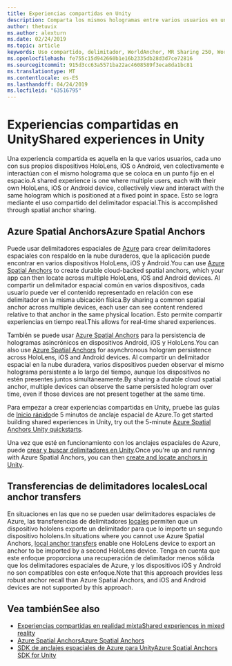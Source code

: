 ```yaml
---
title: Experiencias compartidas en Unity
description: Comparta los mismos hologramas entre varios usuarios en una aplicación de Unity.
author: thetuvix
ms.author: alexturn
ms.date: 02/24/2019
ms.topic: article
keywords: Uso compartido, delimitador, WorldAnchor, MR Sharing 250, WorldAnchorTransferBatch, SpatialPerception, Azure, anclajes espaciales de Azure, ASA
ms.openlocfilehash: fe755c15d942660b1e16b2335db28d3d7ce72816
ms.sourcegitcommit: 915d3cc63a5571ba22ac4608589f3eca8da1bc81
ms.translationtype: MT
ms.contentlocale: es-ES
ms.lasthandoff: 04/24/2019
ms.locfileid: "63516795"
---
```

# <a name="shared-experiences-in-unity"></a><span data-ttu-id="ee073-104">Experiencias compartidas en Unity</span><span class="sxs-lookup"><span data-stu-id="ee073-104">Shared experiences in Unity</span></span>

<span data-ttu-id="ee073-105">Una experiencia compartida es aquella en la que varios usuarios, cada uno con sus propios dispositivos HoloLens, iOS o Android, ven colectivamente e interactúan con el mismo holograma que se coloca en un punto fijo en el espacio.</span><span class="sxs-lookup"><span data-stu-id="ee073-105">A shared experience is one where multiple users, each with their own HoloLens, iOS or Android device, collectively view and interact with the same hologram which is positioned at a fixed point in space.</span></span> <span data-ttu-id="ee073-106">Esto se logra mediante el uso compartido del delimitador espacial.</span><span class="sxs-lookup"><span data-stu-id="ee073-106">This is accomplished through spatial anchor sharing.</span></span>

## <a name="azure-spatial-anchors"></a><span data-ttu-id="ee073-107">Azure Spatial Anchors</span><span class="sxs-lookup"><span data-stu-id="ee073-107">Azure Spatial Anchors</span></span>

<span data-ttu-id="ee073-108">Puede usar delimitadores espaciales de <a href="https://docs.microsoft.com/azure/spatial-anchors/overview" target="_blank">Azure</a> para crear delimitadores espaciales con respaldo en la nube duraderos, que la aplicación puede encontrar en varios dispositivos HoloLens, iOS y Android.</span><span class="sxs-lookup"><span data-stu-id="ee073-108">You can use <a href="https://docs.microsoft.com/azure/spatial-anchors/overview" target="_blank">Azure Spatial Anchors</a> to create durable cloud-backed spatial anchors, which your app can then locate across multiple HoloLens, iOS and Android devices.</span></span>  <span data-ttu-id="ee073-109">Al compartir un delimitador espacial común en varios dispositivos, cada usuario puede ver el contenido representado en relación con ese delimitador en la misma ubicación física.</span><span class="sxs-lookup"><span data-stu-id="ee073-109">By sharing a common spatial anchor across multiple devices, each user can see content rendered relative to that anchor in the same physical location.</span></span>  <span data-ttu-id="ee073-110">Esto permite compartir experiencias en tiempo real.</span><span class="sxs-lookup"><span data-stu-id="ee073-110">This allows for real-time shared experiences.</span></span>

<span data-ttu-id="ee073-111">También se puede usar <a href="https://docs.microsoft.com/azure/spatial-anchors/overview" target="_blank">Azure Spatial Anchors</a> para la persistencia de hologramas asincrónicos en dispositivos Android, iOS y HoloLens.</span><span class="sxs-lookup"><span data-stu-id="ee073-111">You can also use <a href="https://docs.microsoft.com/azure/spatial-anchors/overview" target="_blank">Azure Spatial Anchors</a> for asynchronous hologram persistence across HoloLens, iOS and Android devices.</span></span>  <span data-ttu-id="ee073-112">Al compartir un delimitador espacial en la nube duradera, varios dispositivos pueden observar el mismo holograma persistente a lo largo del tiempo, aunque los dispositivos no estén presentes juntos simultáneamente.</span><span class="sxs-lookup"><span data-stu-id="ee073-112">By sharing a durable cloud spatial anchor, multiple devices can observe the same persisted hologram over time, even if those devices are not present together at the same time.</span></span>

<span data-ttu-id="ee073-113">Para empezar a crear experiencias compartidas en Unity, pruebe las guías de <a href="https://docs.microsoft.com/azure/spatial-anchors/unity-overview" target="_blank">Inicio rápido</a>de 5 minutos de anclaje espacial de Azure.</span><span class="sxs-lookup"><span data-stu-id="ee073-113">To get started building shared experiences in Unity, try out the 5-minute <a href="https://docs.microsoft.com/azure/spatial-anchors/unity-overview" target="_blank">Azure Spatial Anchors Unity quickstarts</a>.</span></span>

<span data-ttu-id="ee073-114">Una vez que esté en funcionamiento con los anclajes espaciales de Azure, puede <a href="https://docs.microsoft.com/azure/spatial-anchors/concepts/create-locate-anchors-unity" target="_blank">crear y buscar delimitadores en Unity</a>.</span><span class="sxs-lookup"><span data-stu-id="ee073-114">Once you're up and running with Azure Spatial Anchors, you can then <a href="https://docs.microsoft.com/azure/spatial-anchors/concepts/create-locate-anchors-unity" target="_blank">create and locate anchors in Unity</a>.</span></span>

## <a name="local-anchor-transfers"></a><span data-ttu-id="ee073-115">Transferencias de delimitadores locales</span><span class="sxs-lookup"><span data-stu-id="ee073-115">Local anchor transfers</span></span>

<span data-ttu-id="ee073-116">En situaciones en las que no se pueden usar delimitadores espaciales de Azure, las transferencias de delimitadores [locales](local-anchor-transfers-in-unity.md) permiten que un dispositivo hololens exporte un delimitador para que lo importe un segundo dispositivo hololens.</span><span class="sxs-lookup"><span data-stu-id="ee073-116">In situations where you cannot use Azure Spatial Anchors, [local anchor transfers](local-anchor-transfers-in-unity.md) enable one HoloLens device to export an anchor to be imported by a second HoloLens device.</span></span>  <span data-ttu-id="ee073-117">Tenga en cuenta que este enfoque proporciona una recuperación de delimitador menos sólida que los delimitadores espaciales de Azure, y los dispositivos iOS y Android no son compatibles con este enfoque.</span><span class="sxs-lookup"><span data-stu-id="ee073-117">Note that this approach provides less robust anchor recall than Azure Spatial Anchors, and iOS and Android devices are not supported by this approach.</span></span>

## <a name="see-also"></a><span data-ttu-id="ee073-118">Vea también</span><span class="sxs-lookup"><span data-stu-id="ee073-118">See also</span></span>
* [<span data-ttu-id="ee073-119">Experiencias compartidas en realidad mixta</span><span class="sxs-lookup"><span data-stu-id="ee073-119">Shared experiences in mixed reality</span></span>](shared-experiences-in-mixed-reality.md)
* <span data-ttu-id="ee073-120"><a href="https://docs.microsoft.com/azure/spatial-anchors" target="_blank">Azure Spatial Anchors</a></span><span class="sxs-lookup"><span data-stu-id="ee073-120"><a href="https://docs.microsoft.com/azure/spatial-anchors" target="_blank">Azure Spatial Anchors</a></span></span>
* <span data-ttu-id="ee073-121"><a href="https://docs.microsoft.com/dotnet/api/Microsoft.Azure.SpatialAnchors" target="_blank">SDK de anclajes espaciales de Azure para Unity</a></span><span class="sxs-lookup"><span data-stu-id="ee073-121"><a href="https://docs.microsoft.com/dotnet/api/Microsoft.Azure.SpatialAnchors" target="_blank">Azure Spatial Anchors SDK for Unity</a></span></span>